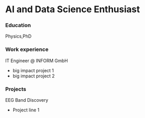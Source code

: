 # AI and Data Science Enthusiast

### Education
Physics,PhD

### Work experience
IT Engineer @ INFORM GmbH
- big impact project 1
- big impact project 2

### Projects 
EEG Band Discovery
- Project line 1 
